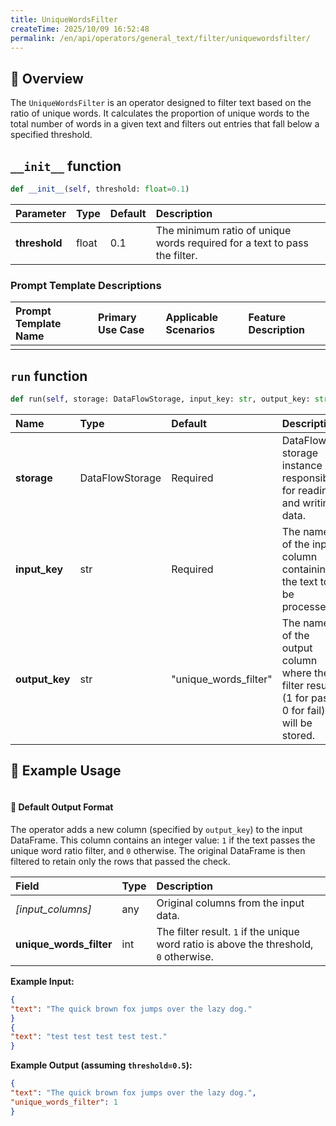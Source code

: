 ```yaml
---
title: UniqueWordsFilter
createTime: 2025/10/09 16:52:48
permalink: /en/api/operators/general_text/filter/uniquewordsfilter/
---
```


## 📘 Overview
The `UniqueWordsFilter` is an operator designed to filter text based on the ratio of unique words. It calculates the proportion of unique words to the total number of words in a given text and filters out entries that fall below a specified threshold.

## `__init__` function
```python
def __init__(self, threshold: float=0.1)
```
| Parameter | Type | Default | Description |
| :--- | :--- | :--- | :--- |
| **threshold** | float | 0.1 | The minimum ratio of unique words required for a text to pass the filter. |

### Prompt Template Descriptions
| Prompt Template Name | Primary Use Case | Applicable Scenarios | Feature Description |
| :--- | :--- | :--- | :--- |
| | | | |

## `run` function
```python
def run(self, storage: DataFlowStorage, input_key: str, output_key: str='unique_words_filter')
```
| Name | Type | Default | Description |
| :--- | :--- | :--- | :--- |
| **storage** | DataFlowStorage | Required | DataFlow storage instance responsible for reading and writing data. |
| **input_key** | str | Required | The name of the input column containing the text to be processed. |
| **output_key** | str | "unique_words_filter" | The name of the output column where the filter result (1 for pass, 0 for fail) will be stored. |

## 🧠 Example Usage
```python

```

#### 🧾 Default Output Format
The operator adds a new column (specified by `output_key`) to the input DataFrame. This column contains an integer value: `1` if the text passes the unique word ratio filter, and `0` otherwise. The original DataFrame is then filtered to retain only the rows that passed the check.

| Field | Type | Description |
| :--- | :--- | :--- |
| *[input_columns]* | any | Original columns from the input data. |
| **unique_words_filter** | int | The filter result. `1` if the unique word ratio is above the threshold, `0` otherwise. |

**Example Input:**
```json
{
"text": "The quick brown fox jumps over the lazy dog."
}
{
"text": "test test test test test."
}
```

**Example Output (assuming `threshold=0.5`):**
```json
{
"text": "The quick brown fox jumps over the lazy dog.",
"unique_words_filter": 1
}
```
